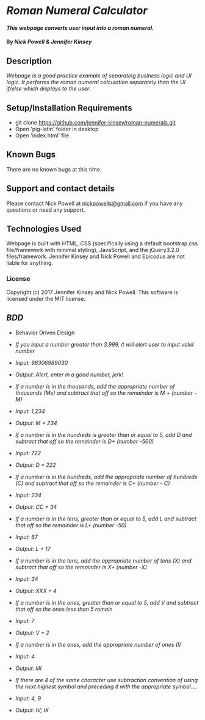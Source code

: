 # _Roman Numeral Calculator_

#### _This webpage converts user input into a roman numeral._

#### By _Nick Powell & Jennifer Kinsey_

## Description

_Webpage is a good practice example of separating business logic and UI logic. It performs the roman numeral calculation separately than the UI if/else which displays to the user._

## Setup/Installation Requirements

*  git clone  https://github.com/jennifer-kinsey/roman-numerals.git
*  Open 'pig-latin' folder in desktop
*  Open 'index.html' file

## Known Bugs

There are no known bugs at this time.

## Support and contact details

Please contact Nick Powell at nickpowells@gmail.com if you have any questions or need any support.

## Technologies Used

Webpage is built with HTML, CSS (specifically using a default bootstrap.css file/framework with minimal styling), JavaScript, and the jQuery3.2.0 files/framework. Jennifer Kinsey and Nick Powell and Epicodus are not liable for anything.

### License

Copyright (c) 2017 Jennifer Kinsey and Nick Powell. This software is licensed under the MIT license.


## _BDD_

* Behavior Driven Design

* _If you input a number greater than 3,999, it will alert user to input valid number_
* _Input: 98306989030_
* _Output: Alert, enter in a good number, jerk!_
* _If a number is in the thousands, add the appropriate number of thousands (Ms) and subtract that off so the remainder is M + (number - M)_
* _Input: 1,234_
* _Output: M + 234_
* _If a number is in the hundreds is greater than or equal to 5, add D and subtract that off so the remainder is D+ (number -500)_
* _Input: 722_
* _Output: D + 222_
* _If a number is in the hundreds, add the appropriate number of hundreds (C) and subtract that off so the remainder is C+ (number - C)_
* _Input: 234_
* _Output: CC + 34_
* _If a number is in the tens, greater than or equal to 5, add L and subtract that off so the remainder is L+ (number -50)_
* _Input: 67_
* _Output: L + 17_
* _If a number is in the tens, add the appropriate number of tens (X) and subtract that off so the remainder is X+ (number -X)_
* _Input: 34_
* _Output: XXX + 4_
* _If a number is in the ones, greater than or equal to 5, add V and subtract that off so the ones less than 5 remain_
* _Input: 7_
* _Output: V + 2_
* _If a number is in the ones, add the appropriate number of ones (I)_
* _Input: 4_
* _Output: IIII_
* _If there are 4 of the same character use subtraction convention of using the next highest symbol and preceding it with the appropriate symbol…._
* _Input: 4, 9_
* _Output: IV; IX_
